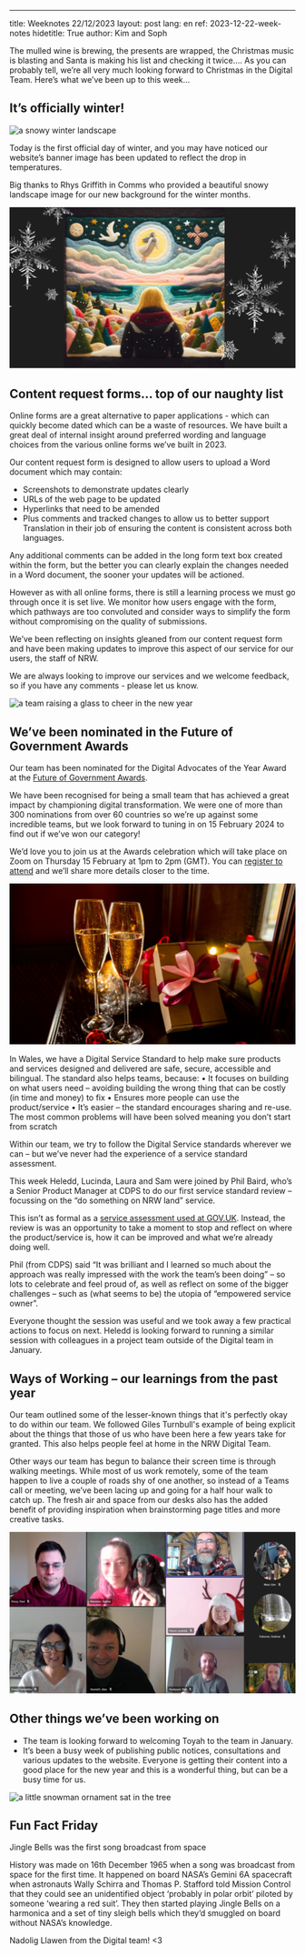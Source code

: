 ---
title: Weeknotes 22/12/2023
layout: post
lang: en
ref: 2023-12-22-week-notes
hidetitle: True
author: Kim and Soph

The mulled wine is brewing, the presents are wrapped, the Christmas music is blasting and Santa is making his list and checking it twice…. As you can probably tell, we’re all very much looking forward to Christmas in the Digital Team. Here’s what we’ve been up to this week…

## It’s officially winter!

![a snowy winter landscape]( https://github.com/nrw-digital/week-notes/blob/bd52a4d5513d6c8382fc74dfa29792e100d83349/images/winter%20weeknotes%20pic.png?raw=true)

Today is the first official day of winter, and you may have noticed our website’s banner image has been updated to reflect the drop in temperatures. 

Big thanks to Rhys Griffith in Comms who provided a beautiful snowy landscape image for our new background for the winter months.

![a Christmassy patchwork scene]( https://github.com/nrw-digital/week-notes/blob/bd52a4d5513d6c8382fc74dfa29792e100d83349/images/winter%20weeknotes%20pic%20(1).png?raw=true)

## Content request forms… top of our naughty list

Online forms are a great alternative to paper applications - which can quickly become dated which can be a waste of resources. We have built a great deal of internal insight around preferred wording and language choices from the various online forms we’ve built in 2023. 

Our content request form is designed to allow users to upload a Word document which may contain:
+ Screenshots to demonstrate updates clearly
+ URLs of the web page to be updated
+ Hyperlinks that need to be amended
+ Plus comments and tracked changes to allow us to better support Translation in their job of ensuring the content is consistent across both languages.

Any additional comments can be added in the long form text box created within the form, but the better you can clearly explain the changes needed in a Word document, the sooner your updates will be actioned.

However as with all online forms, there is still a learning process we must go through once it is set live. We monitor how users engage with the form, which pathways are too convoluted and consider ways to simplify the form without compromising on the quality of submissions. 

We’ve been reflecting on insights gleaned from our content request form and have been making updates to improve this aspect of our service for our users, the staff of NRW. 

We are always looking to improve our services and we welcome feedback, so if you have any comments - please let us know. 

![a team raising a glass to cheer in the new year]( https://github.com/nrw-digital/week-notes/blob/bd52a4d5513d6c8382fc74dfa29792e100d83349/images/winter%20weeknotes%20pic%20(2).png?raw=true)

## We’ve been nominated in the Future of Government Awards

Our team has been nominated for the Digital Advocates of the Year Award at the [Future of Government Awards]( https://futureofgovernment.com/en). 

We have been recognised for being a small team that has achieved a great impact by championing digital transformation. We were one of more than 300 nominations from over 60 countries so we’re up against some incredible teams, but we look forward to tuning in on 15 February 2024 to find out if we’ve won our category!

We’d love you to join us at the Awards celebration which will take place on Zoom on Thursday 15 February at 1pm to 2pm (GMT). You can [register to attend]( https://docs.google.com/forms/d/e/1FAIpQLSeiicM1YKazFI4Kn1w1sVTXlQ-KCTOS3JTBxImzYHcd_q6hbg/viewform) and we’ll share more details closer to the time. 

![a Christmas celebration photo]( https://github.com/nrw-digital/week-notes/blob/bd52a4d5513d6c8382fc74dfa29792e100d83349/images/winter%20weeknotes%20pic%20(3).png?raw=true)

In Wales, we have a Digital Service Standard to help make sure products and services designed and delivered are safe, secure, accessible and bilingual. The standard also helps teams, because:
•	It focuses on building on what users need – avoiding building the wrong thing that can be costly (in time and money) to fix
•	Ensures more people can use the product/service
•	It’s easier – the standard encourages sharing and re-use. The most common problems will have been solved meaning you don’t start from scratch

Within our team, we try to follow the Digital Service standards wherever we can – but we’ve never had the experience of a service standard assessment. 

This week Heledd, Lucinda, Laura and Sam were joined by Phil Baird, who’s a Senior Product Manager at CDPS to do our first service standard review – focussing on the “do something on NRW land” service. 

This isn’t as formal as a [service assessment used at GOV.UK](https://www.gov.uk/service-manual/service-assessments/how-service-assessments-work). Instead, the review is was an opportunity to take a moment to stop and reflect on where the product/service is, how it can be improved and what we’re already doing well.

Phil (from CDPS) said “It was brilliant and I learned so much about the approach was really impressed with the work the team’s been doing” – so lots to celebrate and feel proud of, as well as reflect on some of the bigger challenges – such as (what seems to be) the utopia of “empowered service owner”. 

Everyone thought the session was useful and we took away a few practical actions to focus on next. Heledd is looking forward to running a similar session with colleagues in a project team outside of the Digital team in January.

## Ways of Working – our learnings from the past year

Our team outlined some of the lesser-known things that it's perfectly okay to do within our team. We followed Giles Turnbull's example of being explicit about the things that those of us who have been here a few years take for granted. This also helps people feel at home in the NRW Digital Team. 

Other ways our team has begun to balance their screen time is through walking meetings. While most of us work remotely, some of the team happen to live a couple of roads shy of one another, so instead of a Teams call or meeting, we’ve been lacing up and going for a half hour walk to catch up. The fresh air and space from our desks also has the added benefit of providing inspiration when brainstorming page titles and more creative tasks.

![the digital team’s Christmas jumper meeting](https://github.com/nrw-digital/week-notes/blob/a519a7f729f3f052a09644aa54504178e87b2a4c/images/winter%20weeknotes%20pic%20(5).png?raw=true)

## Other things we’ve been working on

+ The team is looking forward to welcoming Toyah to the team in January. 
+ It’s been a busy week of publishing public notices, consultations and various updates to the website. Everyone is getting their content into a good place for the new year and this is a wonderful thing, but can be a busy time for us.

![a little snowman ornament sat in the tree]( https://github.com/nrw-digital/week-notes/blob/bd52a4d5513d6c8382fc74dfa29792e100d83349/images/winter%20weeknotes%20pic%20(4).png?raw=true)

## Fun Fact Friday

Jingle Bells was the first song broadcast from space

History was made on 16th December 1965 when a song was broadcast from space for the first time. It happened on board NASA’s Gemini 6A spacecraft when astronauts Wally Schirra and Thomas P. Stafford told Mission Control that they could see an unidentified object ‘probably in polar orbit’ piloted by someone ‘wearing a red suit’. They then started playing Jingle Bells on a harmonica and a set of tiny sleigh bells which they’d smuggled on board without NASA’s knowledge.

Nadolig Llawen from the Digital team! <3
